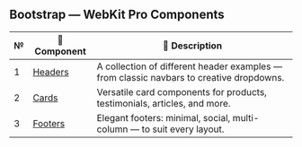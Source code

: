 ## Bootstrap — WebKit Pro Components

| №  | 🧩 Component | 📄 Description |
|----|-------------|----------------|
| 1  | [Headers](https://github.com/ovcharovcoder/webkit-pro/tree/main/bootstrap/components/headers) | A collection of different header examples — from classic navbars to creative dropdowns. |
| 2  | [Cards](https://github.com/ovcharovcoder/webkit-pro/tree/main/bootstrap/components/cards) | Versatile card components for products, testimonials, articles, and more. |
| 3  | [Footers](https://github.com/ovcharovcoder/webkit-pro/tree/main/bootstrap/components/footers) | Elegant footers: minimal, social, multi-column — to suit every layout. |
